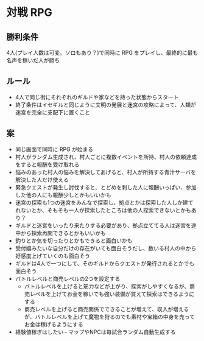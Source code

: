 # 対戦 RPG

## 勝利条件
4人(プレイ人数は可変。ソロもあり？)で同時に RPG をプレイし、最終的に最も名声を稼いだ人が勝ち

## ルール
- 4人で同じ街にそれぞれのギルドや家などを持った状態からスタート
- 終了条件はイセギルと同じように文明の発展と迷宮の攻略によって、人類が迷宮を完全に支配下に置くこと

## 案
- 同じ画面で同時に RPG が始まる
- 村人がランダム生成され、村人ごとに複数イベントを所持、村人の依頼達成をすると報酬を受け取れる
 - 悩みのあった村人の悩みを解決してあげると、村人が所持する青汁サーバを解決した人だけ使える
 - 緊急クエストが発生し討伐すると、とどめを刺した人に報酬いっぱい、参加した他の人にも報酬少しとかもいいかも
- 迷宮の探索も1つの迷宮をみんなで探索し、拠点とかは探索した人しか建てれないとか、そもそも一人が探索したところは他の人探索できないとかもあり？
 - ギルドと迷宮をいったり来たりする必要があり、拠点立ててる人は迷宮を途中から探索再開できるとかもいいかも
- 釣りとか気を切ったりとかもできると面白いかも
- 受付嬢みたいな自分だけの存在がいても面白そうだし、数いる村人の中から好感度上げていくのも面白そう
- ギルドは4人で一つにして、そのギルドからクエストが発行されるとかでも面白そう
- バトルレベルと商売レベルの2つを設定する
  - バトルレベルを上げると筋力などが上がり、探索がしやすくなるが、商売レベルを上げてお金を稼いでも強い装備が買えて探索はできるようにする
  - 商売レベルを上げると商売関係でできることが増えて、収入が増えるが、バトルレベルを上げて魔物を狩るのでも素材や宝箱の中身を売ってお金は稼げるようにする
- 経験値稼ぎはしたい
‐ マップやNPCは毎試合ランダム自動生成する
